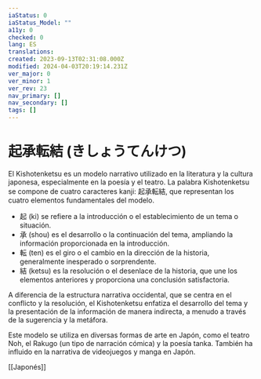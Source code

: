 ```yaml
---
iaStatus: 0
iaStatus_Model: ""
a11y: 0
checked: 0
lang: ES
translations: 
created: 2023-09-13T02:31:08.000Z
modified: 2024-04-03T20:19:14.231Z
ver_major: 0
ver_minor: 1
ver_rev: 23
nav_primary: []
nav_secondary: []
tags: []
---
```

# 起承転結 (きしょうてんけつ)

El Kishotenketsu es un modelo narrativo utilizado en la literatura y la cultura japonesa, especialmente en la poesía y el teatro. La palabra Kishotenketsu se compone de cuatro caracteres kanji: 起承転結, que representan los cuatro elementos fundamentales del modelo.

-   起 (ki) se refiere a la introducción o el establecimiento de un tema o situación.
-   承 (shou) es el desarrollo o la continuación del tema, ampliando la información proporcionada en la introducción.
-   転 (ten) es el giro o el cambio en la dirección de la historia, generalmente inesperado o sorprendente.
-   結 (ketsu) es la resolución o el desenlace de la historia, que une los elementos anteriores y proporciona una conclusión satisfactoria.

A diferencia de la estructura narrativa occidental, que se centra en el conflicto y la resolución, el Kishotenketsu enfatiza el desarrollo del tema y la presentación de la información de manera indirecta, a menudo a través de la sugerencia y la metáfora.

Este modelo se utiliza en diversas formas de arte en Japón, como el teatro Noh, el Rakugo (un tipo de narración cómica) y la poesía tanka. También ha influido en la narrativa de videojuegos y manga en Japón.

[[Japonés]]